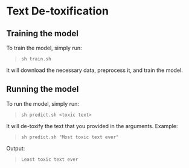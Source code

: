 # Text De-toxification

## Training the model
To train the model, simply run:
> `sh train.sh`<br>

It will download the necessary data, preprocess it, and train the model.
## Running the model
To run the model, simply run:
> `sh predict.sh <toxic text>`<br>

It will de-toxify the text that you provided in the arguments.
Example:
> `sh predict.sh "Most toxic text ever"`<br>

Output:
> `Least toxic text ever`<br>